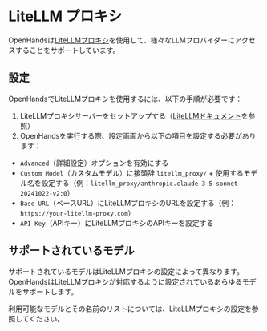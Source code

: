 # LiteLLM プロキシ

OpenHandsは[LiteLLMプロキシ](https://docs.litellm.ai/docs/proxy/quick_start)を使用して、様々なLLMプロバイダーにアクセスすることをサポートしています。

## 設定

OpenHandsでLiteLLMプロキシを使用するには、以下の手順が必要です：

1. LiteLLMプロキシサーバーをセットアップする（[LiteLLMドキュメント](https://docs.litellm.ai/docs/proxy/quick_start)を参照）
2. OpenHandsを実行する際、設定画面から以下の項目を設定する必要があります：
  * `Advanced`（詳細設定）オプションを有効にする
  * `Custom Model`（カスタムモデル）に接頭辞 `litellm_proxy/` + 使用するモデル名を設定する（例：`litellm_proxy/anthropic.claude-3-5-sonnet-20241022-v2:0`）
  * `Base URL`（ベースURL）にLiteLLMプロキシのURLを設定する（例：`https://your-litellm-proxy.com`）
  * `API Key`（APIキー）にLiteLLMプロキシのAPIキーを設定する

## サポートされているモデル

サポートされているモデルはLiteLLMプロキシの設定によって異なります。OpenHandsはLiteLLMプロキシが対応するように設定されているあらゆるモデルをサポートします。

利用可能なモデルとその名前のリストについては、LiteLLMプロキシの設定を参照してください。
